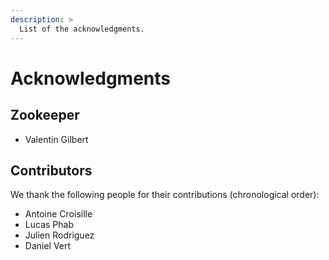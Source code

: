 ```yaml
---
description: >
  List of the acknowledgments.
---
```

# Acknowledgments

## Zookeeper

- Valentin Gilbert

## Contributors

We thank the following people for their contributions (chronological order):  
- Antoine Croisille  
- Lucas Phab  
- Julien Rodriguez  
- Daniel Vert  
